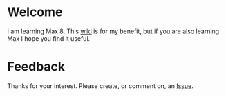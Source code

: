 # Welcome
I am learning Max 8. This [wiki](https://github.com/ryanlaws/learning-max-8/wiki) is for my benefit, but if you are also learning Max I hope you find it useful.

# Feedback
Thanks for your interest. Please create, or comment on, an [Issue](https://github.com/ryanlaws/learning-max-8/issues).
